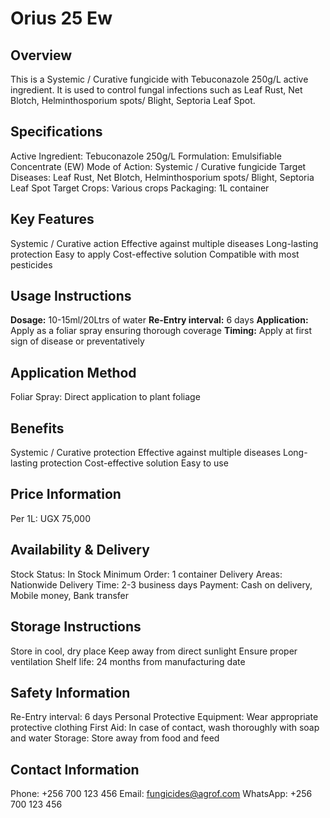 # Orius 25 Ew

## Overview
This is a Systemic / Curative fungicide with Tebuconazole 250g/L active ingredient. It is used to control fungal infections such as Leaf Rust, Net Blotch, Helminthosporium spots/ Blight, Septoria Leaf Spot.

## Specifications
Active Ingredient: Tebuconazole 250g/L
Formulation: Emulsifiable Concentrate (EW)
Mode of Action: Systemic / Curative fungicide
Target Diseases: Leaf Rust, Net Blotch, Helminthosporium spots/ Blight, Septoria Leaf Spot
Target Crops: Various crops
Packaging: 1L container

## Key Features
Systemic / Curative action
Effective against multiple diseases
Long-lasting protection
Easy to apply
Cost-effective solution
Compatible with most pesticides

## Usage Instructions
**Dosage:** 10-15ml/20Ltrs of water
**Re-Entry interval:** 6 days
**Application:** Apply as a foliar spray ensuring thorough coverage
**Timing:** Apply at first sign of disease or preventatively

## Application Method
Foliar Spray: Direct application to plant foliage

## Benefits
Systemic / Curative protection
Effective against multiple diseases
Long-lasting protection
Cost-effective solution
Easy to use

## Price Information
Per 1L: UGX 75,000

## Availability & Delivery
Stock Status: In Stock
Minimum Order: 1 container
Delivery Areas: Nationwide
Delivery Time: 2-3 business days
Payment: Cash on delivery, Mobile money, Bank transfer

## Storage Instructions
Store in cool, dry place
Keep away from direct sunlight
Ensure proper ventilation
Shelf life: 24 months from manufacturing date

## Safety Information
Re-Entry interval: 6 days
Personal Protective Equipment: Wear appropriate protective clothing
First Aid: In case of contact, wash thoroughly with soap and water
Storage: Store away from food and feed

## Contact Information
Phone: +256 700 123 456
Email: fungicides@agrof.com
WhatsApp: +256 700 123 456

